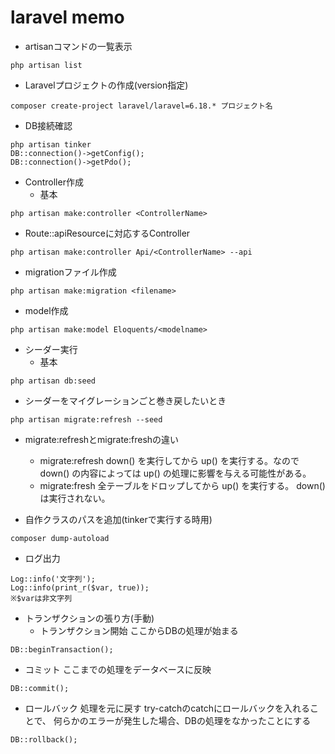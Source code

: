 # laravel memo
- artisanコマンドの一覧表示
```
php artisan list
```
- Laravelプロジェクトの作成(version指定)
```
composer create-project laravel/laravel=6.18.* プロジェクト名
```

- DB接続確認
```
php artisan tinker
DB::connection()->getConfig();
DB::connection()->getPdo();
```

- Controller作成
  - 基本
```
php artisan make:controller <ControllerName>
```

  - Route::apiResourceに対応するController
```
php artisan make:controller Api/<ControllerName> --api
```

- migrationファイル作成
```
php artisan make:migration <filename>
```

- model作成
```
php artisan make:model Eloquents/<modelname>
```

- シーダー実行
  - 基本
```
php artisan db:seed
```
  - シーダーをマイグレーションごと巻き戻したいとき
```
php artisan migrate:refresh --seed
```

- migrate:refreshとmigrate:freshの違い
  - migrate:refresh
    down() を実行してから up() を実行する。なので down() の内容によっては up() の処理に影響を与える可能性がある。
  - migrate:fresh
    全テーブルをドロップしてから up() を実行する。 down() は実行されない。

- 自作クラスのパスを追加(tinkerで実行する時用)
```
composer dump-autoload
```

- ログ出力
```
Log::info('文字列');
Log::info(print_r($var, true));
※$varは非文字列
```

- トランザクションの張り方(手動)
  - トランザクション開始
ここからDBの処理が始まる
```
DB::beginTransaction();
```
  - コミット
ここまでの処理をデータベースに反映
```
DB::commit();
```
  - ロールバック
処理を元に戻す
try-catchのcatchにロールバックを入れることで、
何らかのエラーが発生した場合、DBの処理をなかったことにする
```
DB::rollback();
```
